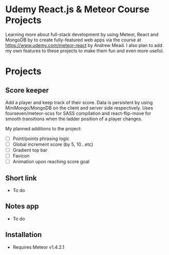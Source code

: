 # Udemy React.js & Meteor Course Projects
Learning more about full-stack development by using Meteor, React and MongoDB by to create fully-featured web apps via the course at https://www.udemy.com/meteor-react by Andrew Mead.  I also plan to add my own features to these projects to make them fun and even more useful.   

# Projects
## Score keeper
Add a player and keep track of their score.  Data is persistent by using MiniMongo/MongoDB on the client and server side respectively.  Uses fourseven/meteor-scss for SASS compilation and react-flip-move for smooth transitions when the ladder position of a player changes.

My planned additions to the project:
- [ ] Point/points phrasing logic
- [ ] Global increment score (by 5, 10...etc)
- [ ] Gradient top bar
- [ ] Favicon
- [ ] Animation upon reaching score goal

## Short link
- To do

## Notes app
- To do

## Installation
- Requires Meteor v1.4.2.1
